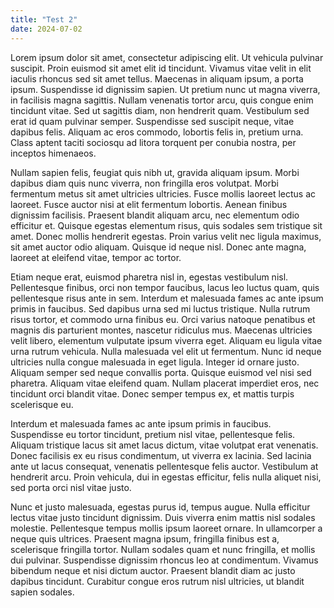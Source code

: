 ```yaml
---
title: "Test 2"
date: 2024-07-02
---
```


Lorem ipsum dolor sit amet, consectetur adipiscing elit. Ut vehicula pulvinar suscipit. Proin euismod sit amet elit id tincidunt. Vivamus vitae velit in elit iaculis rhoncus sed sit amet tellus. Maecenas in aliquam ipsum, a porta ipsum. Suspendisse id dignissim sapien. Ut pretium nunc ut magna viverra, in facilisis magna sagittis. Nullam venenatis tortor arcu, quis congue enim tincidunt vitae. Sed ut sagittis diam, non hendrerit quam. Vestibulum sed erat id quam pulvinar semper. Suspendisse sed suscipit neque, vitae dapibus felis. Aliquam ac eros commodo, lobortis felis in, pretium urna. Class aptent taciti sociosqu ad litora torquent per conubia nostra, per inceptos himenaeos.

Nullam sapien felis, feugiat quis nibh ut, gravida aliquam ipsum. Morbi dapibus diam quis nunc viverra, non fringilla eros volutpat. Morbi fermentum metus sit amet ultricies ultricies. Fusce mollis laoreet lectus ac laoreet. Fusce auctor nisi at elit fermentum lobortis. Aenean finibus dignissim facilisis. Praesent blandit aliquam arcu, nec elementum odio efficitur et. Quisque egestas elementum risus, quis sodales sem tristique sit amet. Donec mollis hendrerit egestas. Proin varius velit nec ligula maximus, sit amet auctor odio aliquam. Quisque id neque nisl. Donec ante magna, laoreet at eleifend vitae, tempor ac tortor.

Etiam neque erat, euismod pharetra nisl in, egestas vestibulum nisl. Pellentesque finibus, orci non tempor faucibus, lacus leo luctus quam, quis pellentesque risus ante in sem. Interdum et malesuada fames ac ante ipsum primis in faucibus. Sed dapibus urna sed mi luctus tristique. Nulla rutrum risus tortor, et commodo urna finibus eu. Orci varius natoque penatibus et magnis dis parturient montes, nascetur ridiculus mus. Maecenas ultricies velit libero, elementum vulputate ipsum viverra eget. Aliquam eu ligula vitae urna rutrum vehicula. Nulla malesuada vel elit ut fermentum. Nunc id neque ultricies nulla congue malesuada in eget ligula. Integer id ornare justo. Aliquam semper sed neque convallis porta. Quisque euismod vel nisi sed pharetra. Aliquam vitae eleifend quam. Nullam placerat imperdiet eros, nec tincidunt orci blandit vitae. Donec semper tempus ex, et mattis turpis scelerisque eu.

Interdum et malesuada fames ac ante ipsum primis in faucibus. Suspendisse eu tortor tincidunt, pretium nisl vitae, pellentesque felis. Aliquam tristique lacus sit amet lacus dictum, vitae volutpat erat venenatis. Donec facilisis ex eu risus condimentum, ut viverra ex lacinia. Sed lacinia ante ut lacus consequat, venenatis pellentesque felis auctor. Vestibulum at hendrerit arcu. Proin vehicula, dui in egestas efficitur, felis nulla aliquet nisi, sed porta orci nisl vitae justo.

Nunc et justo malesuada, egestas purus id, tempus augue. Nulla efficitur lectus vitae justo tincidunt dignissim. Duis viverra enim mattis nisl sodales molestie. Pellentesque tempus mollis ipsum laoreet ornare. In ullamcorper a neque quis ultrices. Praesent magna ipsum, fringilla finibus est a, scelerisque fringilla tortor. Nullam sodales quam et nunc fringilla, et mollis dui pulvinar. Suspendisse dignissim rhoncus leo at condimentum. Vivamus bibendum neque et nisi dictum auctor. Praesent blandit diam ac justo dapibus tincidunt. Curabitur congue eros rutrum nisl ultricies, ut blandit sapien sodales.
